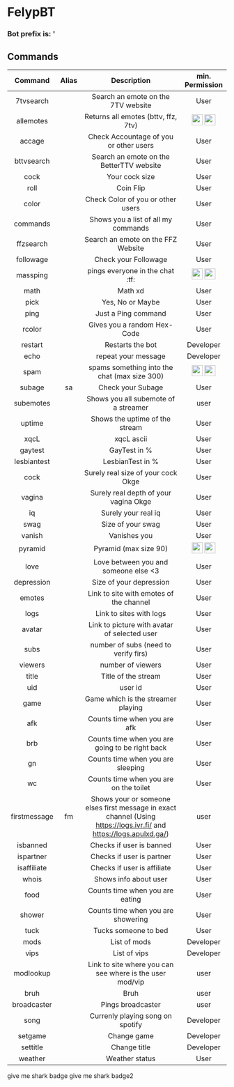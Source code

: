 # FelypBT

### Bot prefix is: '        

## Commands
        
| Command  | Alias  | Description  | min. Permission |
|:-----------:|:-----------:|:------------:|:------:|
 | 7tvsearch |  | Search an emote on the 7TV website | User 
 | allemotes |  | Returns all emotes (bttv, ffz, 7tv) | <img src="https://static-cdn.jtvnw.net/badges/v1/5527c58c-fb7d-422d-b71b-f309dcb85cc1/1" width="25" height="25" /> <img src="https://static-cdn.jtvnw.net/badges/v1/3267646d-33f0-4b17-b3df-f923a41db1d0/1" width="25" height="25" />
 | accage |  |Check Accountage of you or other users | User  
 | bttvsearch |  | Search an emote on the BetterTTV website | User 
 | cock |  | Your cock size | User 
 | roll |  | Coin Flip | User 
 | color |  | Check Color of you or other users | User 
 | commands |  | Shows you a list of all my commands | User 
 | ffzsearch |  | Search an emote on the FFZ Website | User 
 | followage |  | Check your Followage | User 
 | massping |  | pings everyone in the chat :tf: | <img src="https://static-cdn.jtvnw.net/badges/v1/5527c58c-fb7d-422d-b71b-f309dcb85cc1/1" width="25" height="25" /> <img src="https://static-cdn.jtvnw.net/badges/v1/3267646d-33f0-4b17-b3df-f923a41db1d0/1" width="25" height="25" />
 | math |  | Math xd | User  
 | pick |  | Yes, No or Maybe | User 
 | ping |  | Just a Ping command | User 
 | rcolor |  | Gives you a random Hex-Code | User 
 | restart |  | Restarts the bot | Developer
 | echo |  | repeat your message | Developer 
 | spam |  | spams something into the chat (max size 300) | <img src="https://static-cdn.jtvnw.net/badges/v1/5527c58c-fb7d-422d-b71b-f309dcb85cc1/1" width="25" height="25" /> <img src="https://static-cdn.jtvnw.net/badges/v1/3267646d-33f0-4b17-b3df-f923a41db1d0/1" width="25" height="25" />
 | subage | sa | Check your Subage | User 
 | subemotes |  | Shows you all subemote of a streamer | user  
 | uptime |  | Shows the uptime of the stream | User 
 | xqcL |  | xqcL ascii | User
 | gaytest |  | GayTest in % | User
 | lesbiantest |  | LesbianTest in % | User
 | cock |  | Surely real size of your cock Okge | User
 | vagina |  | Surely real depth of your vagina Okge | User
 | iq |  | Surely your real iq | User
 | swag |  | Size of your swag | User
 | vanish |  | Vanishes you | User
 | pyramid |  | Pyramid (max size 90) | <img src="https://static-cdn.jtvnw.net/badges/v1/5527c58c-fb7d-422d-b71b-f309dcb85cc1/1" width="25" height="25" /> <img src="https://static-cdn.jtvnw.net/badges/v1/3267646d-33f0-4b17-b3df-f923a41db1d0/1" width="25" height="25" />
 | love |  | Love between you and someone else <3 | User
 | depression |  | Size of your depression | User
 | emotes |  | Link to site with emotes of the channel | User
 | logs |  | Link to sites with logs | User
 | avatar |  | Link to picture with avatar of selected user | User
 | subs |  | number of subs (need to verify firs) | User
 | viewers |  | number of viewers | User
 | title |  | Title of the stream | User
 | uid |  | user id | User
 | game |  | Game which is the streamer playing | User
 | afk |  | Counts time when you are afk | User
 | brb |  | Counts time when you are going to be right back | User
 | gn |  | Counts time when you are sleeping | User
 | wc |  | Counts time when you are on the toilet | User
 | firstmessage | fm | Shows your or someone elses first message in exact channel (Using https://logs.ivr.fi/ and https://logs.apulxd.ga/) | user
 | isbanned |  | Checks if user is banned | User
 | ispartner |  | Checks if user is partner | User
 | isaffiliate |  | Checks if user is affiliate | User
 | whois |  | Shows info about user | User
 | food |  | Counts time when you are eating | User
 | shower |  | Counts time when you are showering | User
 | tuck |  | Tucks someone to bed | User
 | mods |  | List of mods | Developer
 | vips |  | List of vips | Developer
 | modlookup |  | Link to site where you can see where is the user mod/vip | user
 | bruh |  | Bruh | user
 | broadcaster |  | Pings broadcaster | user
 | song |  | Currenly playing song on spotify | Developer
 | setgame |  | Change game | Developer
 | settitle |  | Change title | Developer
 | weather |  | Weather status | User
 
 give me shark badge
 give me shark badge2
